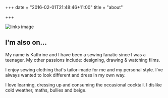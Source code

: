+++
date = "2016-02-01T21:48:46+11:00"
title = "about"

+++

![links image](/img/berneiandi-aboutme.png)

## I'm also on...

My name is Kathrine and I have been a sewing fanatic since I was a teenager. My other passions include: designing, drawing & watching films. 
 
I enjoy sewing clothing that's tailor-made for me and my personal style. I've always wanted to look different and dress in my own way. 
 
I love learning, dressing up and consuming the occasional cocktail. 
I dislike cold weather, maths, bullies and beige. 